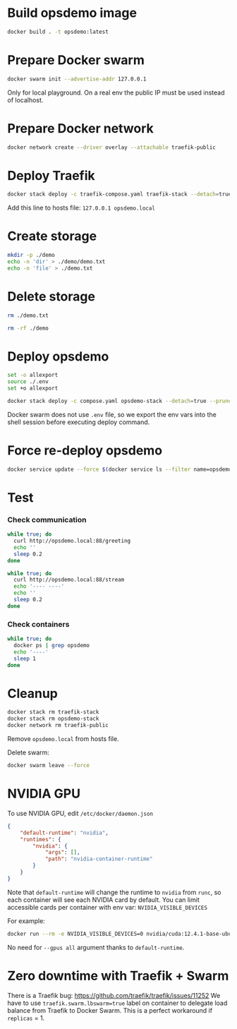 # Build opsdemo image

```sh
docker build . -t opsdemo:latest
```

# Prepare Docker swarm

```sh
docker swarm init --advertise-addr 127.0.0.1
```

Only for local playground. On a real env the public IP must be used instead of localhost.

# Prepare Docker network

```sh
docker network create --driver overlay --attachable traefik-public
```

# Deploy Traefik

```sh
docker stack deploy -c traefik-compose.yaml traefik-stack --detach=true
```

Add this line to hosts file:
`127.0.0.1 opsdemo.local`

# Create storage

```sh
mkdir -p ./demo
echo -n 'dir' > ./demo/demo.txt
echo -n 'file' > ./demo.txt
```

# Delete storage

```sh
rm ./demo.txt
```

```sh
rm -rf ./demo
```

# Deploy opsdemo

```sh
set -o allexport
source ./.env
set +o allexport

docker stack deploy -c compose.yaml opsdemo-stack --detach=true --prune
```

Docker swarm does not use `.env` file, so we export the env vars into the shell session before executing deploy command.

# Force re-deploy opsdemo

```sh
docker service update --force $(docker service ls --filter name=opsdemo-stack_demo -q)
```

# Test

### Check communication

```sh
while true; do
  curl http://opsdemo.local:88/greeting
  echo ''
  sleep 0.2
done
```

```sh
while true; do
  curl http://opsdemo.local:88/stream
  echo '---- ----'
  echo ''
  sleep 0.2
done
```

### Check containers

```sh
while true; do
  docker ps | grep opsdemo
  echo '----'
  sleep 1
done
```

# Cleanup

```sh
docker stack rm traefik-stack
docker stack rm opsdemo-stack
docker network rm traefik-public
```

Remove `opsdemo.local` from hosts file.

Delete swarm:
```sh
docker swarm leave --force
```

# NVIDIA GPU

To use NVIDIA GPU, edit `/etc/docker/daemon.json`

```json
{
    "default-runtime": "nvidia",
    "runtimes": {
        "nvidia": {
            "args": [],
            "path": "nvidia-container-runtime"
        }
    }
}
```

Note that `default-runtime` will change the runtime to `nvidia` from `runc`, so each container will see each NVIDIA card by default.
You can limit accessible cards per container with env var: `NVIDIA_VISIBLE_DEVICES`

For example:
```sh
docker run --rm -e NVIDIA_VISIBLE_DEVICES=0 nvidia/cuda:12.4.1-base-ubuntu22.04 nvidia-smi
```

No need for `--gpus all` argument thanks to `default-runtime`.

# Zero downtime with Traefik + Swarm

There is a Traefik bug: https://github.com/traefik/traefik/issues/11252
We have to use `traefik.swarm.lbswarm=true` label on container to delegate load balance from Traefik to Docker Swarm.
This is a perfect workaround if `replicas` = 1.
